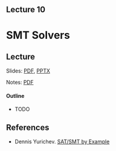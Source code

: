 Lecture 10
---
# SMT Solvers

## Lecture

Slides: [PDF](slides_10.pdf), [PPTX](slides_10.pptx)

Notes: [PDF](nodes_10.pdf)

#### Outline

* TODO

## References

* Dennis Yurichev. [SAT/SMT by Example](https://sat-smt.codes/SAT_SMT_by_example.pdf)
